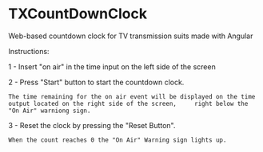 # TXCountDownClock
Web-based countdown clock for TV transmission suits made with Angular

Instructions:

1 - Insert "on air" in the time input on the left side of the screen

2 - Press "Start" button to start the countdown clock. 
    
    The time remaining for the on air event will be displayed on the time output located on the right side of the screen,     right below the "On Air" warniong sign.
    
3 - Reset the clock by pressing the "Reset Button".
    
    When the count reaches 0 the "On Air" Warning sign lights up.

